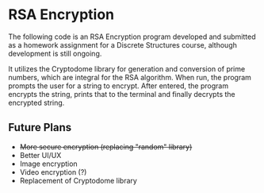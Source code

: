 # RSA Encryption

The following code is an RSA Encryption program developed and submitted as a homework assignment for a Discrete Structures course, although development is still ongoing.

It utilizes the Cryptodome library for generation and conversion of prime numbers, which are integral for the RSA algorithm. When run, the program prompts the user for a string to encrypt. After entered, the program encrypts the string, prints that to the terminal and finally decrypts the encrypted string.

## Future Plans
- ~~More secure encryption (replacing "random" library)~~
- Better UI/UX
- Image encryption
- Video encryption (?)
- Replacement of Cryptodome library
